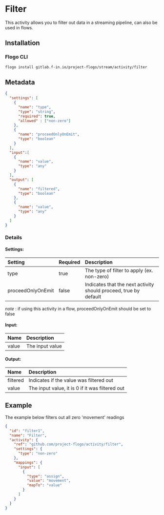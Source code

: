 <!--
title: Filter
weight: 4603
-->

# Filter
This activity allows you to filter out data in a streaming pipeline, can also be used in flows.


## Installation
### Flogo CLI
```bash
flogo install gitlab.f-in.io/project-flogo/stream/activity/filter
```

## Metadata
```json
{
  "settings": [
    {
      "name": "type",
      "type": "string",
      "required": true,
      "allowed" : ["non-zero"]
    },
    {
      "name": "proceedOnlyOnEmit",
      "type": "boolean"
    }
  ],
  "input":[
    {
      "name": "value",
      "type": "any"
    }
  ],
  "output": [
    {
      "name": "filtered",
      "type": "boolean"
    },
    {
      "name": "value",
      "type": "any"
    }
  ]
}
```

### Details
#### Settings:
| Setting     | Required | Description |
|:------------|:---------|:------------|
| type              | true   | The type of filter to apply (ex. non-zero)
| proceedOnlyOnEmit | false  | Indicates that the next activity should proceed, true by default
_note_ : if using this activity in a flow, proceedOnlyOnEmit should be set to false

#### Input:
| Name     | Description |
|:------------|:---------|
| value    | The input value

#### Output:
| Name     | Description |
|:------------|:---------|
| filtered    | Indicates if the value was filtered out
| value    | The input value, it is 0 if it was filtered out


## Example
The example below filters out all zero 'movement' readings

```json
{
  "id": "filter1",
  "name": "Filter",
  "activity": {
    "ref": "github.com/project-flogo/activity/filter",
    "settings": {
      "type": "non-zero"
    },
    "mappings": {
      "input": [
        {
          "type": "assign",
          "value": "movement",
          "mapTo": "value"
        }
      ]
    }
  }
}
```